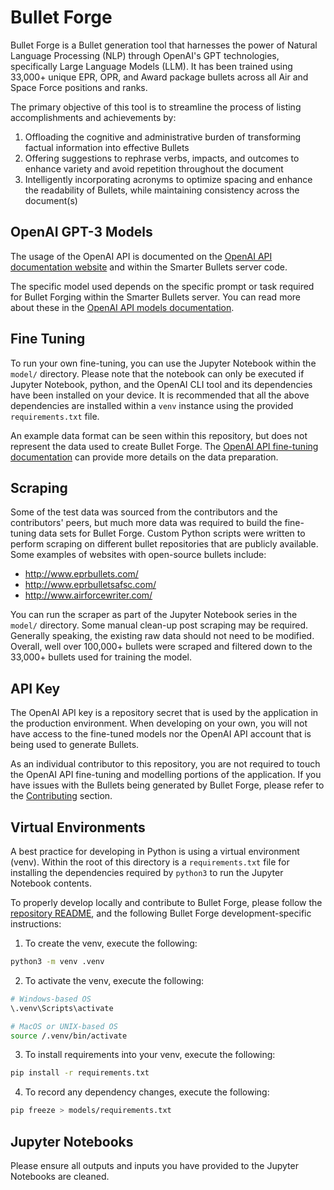 # Bullet Forge

Bullet Forge is a Bullet generation tool that harnesses the power of Natural Language Processing (NLP) through OpenAI's GPT technologies, specifically Large Language Models (LLM). It has been trained using 33,000+ unique EPR, OPR, and Award package bullets across all Air and Space Force positions and ranks.

The primary objective of this tool is to streamline the process of listing accomplishments and achievements by:

1. Offloading the cognitive and administrative burden of transforming factual information into effective Bullets
2. Offering suggestions to rephrase verbs, impacts, and outcomes to enhance variety and avoid repetition throughout the document
3. Intelligently incorporating acronyms to optimize spacing and enhance the readability of Bullets, while maintaining consistency across the document(s)

## OpenAI GPT-3 Models

The usage of the OpenAI API is documented on the [OpenAI API documentation website](https://platform.openai.com/docs) and within the Smarter Bullets server code.

The specific model used depends on the specific prompt or task required for Bullet Forging within the Smarter Bullets server. You can read more about these in the [OpenAI API models documentation](https://platform.openai.com/docs/models/gpt-3).

## Fine Tuning

To run your own fine-tuning, you can use the Jupyter Notebook within the `model/` directory. Please note that the notebook can only be executed if Jupyter Notebook, python, and the OpenAI CLI tool and its dependencies have been installed on your device. It is recommended that all the above dependencies are installed within a `venv` instance using the provided `requirements.txt` file.

An example data format can be seen within this repository, but does not represent the data used to create Bullet Forge. The [OpenAI API fine-tuning documentation](https://platform.openai.com/docs/guides/fine-tuning/preparing-your-dataset) can provide more details on the data preparation.

## Scraping

Some of the test data was sourced from the contributors and the contributors' peers, but much more data was required to build the fine-tuning data sets for Bullet Forge. Custom Python scripts were written to perform scraping on different bullet repositories that are publicly available. Some examples of websites with open-source bullets include:

- http://www.eprbullets.com/
- http://www.eprbulletsafsc.com/
- http://www.airforcewriter.com/

You can run the scraper as part of the Jupyter Notebook series in the `model/` directory. Some manual clean-up post scraping may be required. Generally speaking, the existing raw data should not need to be modified. Overall, well over 100,000+ bullets were scraped and filtered down to the 33,000+ bullets used for training the model.

## API Key

The OpenAI API key is a repository secret that is used by the application in the production environment. When developing on your own, you will not have access to the fine-tuned models nor the OpenAI API account that is being used to generate Bullets.

As an individual contributor to this repository, you are not required to touch the OpenAI API fine-tuning and modelling portions of the application. If you have issues with the Bullets being generated by Bullet Forge, please refer to the [Contributing](#contributing) section.

## Virtual Environments

A best practice for developing in Python is using a virtual environment (venv). Within the root of this directory is a `requirements.txt` file for installing the dependencies required by `python3` to run the Jupyter Notebook contents.

To properly develop locally and contribute to Bullet Forge, please follow the [repository README](../README.md), and the following Bullet Forge development-specific instructions:

1. To create the venv, execute the following:

```bash
python3 -m venv .venv
```

2. To activate the venv, execute the following:

```bash
# Windows-based OS
\.venv\Scripts\activate
```

```bash
# MacOS or UNIX-based OS
source /.venv/bin/activate
```

3. To install requirements into your venv, execute the following:

```bash
pip install -r requirements.txt
```

4. To record any dependency changes, execute the following:

```bash
pip freeze > models/requirements.txt
```

## Jupyter Notebooks

Please ensure all outputs and inputs you have provided to the Jupyter Notebooks are cleaned.